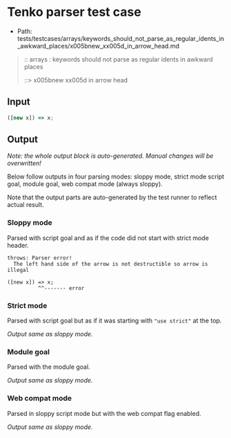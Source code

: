 # Tenko parser test case

- Path: tests/testcases/arrays/keywords_should_not_parse_as_regular_idents_in_awkward_places/x005bnew_xx005d_in_arrow_head.md

> :: arrays : keywords should not parse as regular idents in awkward places
>
> ::> x005bnew xx005d in arrow head

## Input

`````js
([new x]) => x;
`````

## Output

_Note: the whole output block is auto-generated. Manual changes will be overwritten!_

Below follow outputs in four parsing modes: sloppy mode, strict mode script goal, module goal, web compat mode (always sloppy).

Note that the output parts are auto-generated by the test runner to reflect actual result.

### Sloppy mode

Parsed with script goal and as if the code did not start with strict mode header.

`````
throws: Parser error!
  The left hand side of the arrow is not destructible so arrow is illegal

([new x]) => x;
          ^^------- error
`````

### Strict mode

Parsed with script goal but as if it was starting with `"use strict"` at the top.

_Output same as sloppy mode._

### Module goal

Parsed with the module goal.

_Output same as sloppy mode._

### Web compat mode

Parsed in sloppy script mode but with the web compat flag enabled.

_Output same as sloppy mode._
